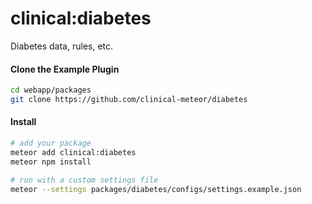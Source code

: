 # clinical:diabetes

Diabetes data, rules, etc.


#### Clone the Example Plugin      

```bash
cd webapp/packages
git clone https://github.com/clinical-meteor/diabetes
```


#### Install

```bash
# add your package
meteor add clinical:diabetes
meteor npm install

# run with a custom settings file
meteor --settings packages/diabetes/configs/settings.example.json
```

